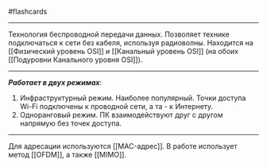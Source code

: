 #flashcards 
***
Технология беспроводной передачи данных. Позволяет технике подключаться к сети без кабеля, используя радиоволны.
Находится на [[Физический уровень OSI]] и [[Канальный уровень OSI]] (на обоих [[Подуровни Канального уровня OSI]]).
***
***Работает в двух режимах***:
1. Инфраструктурный режим.
	Наиболее популярный. Точки доступа Wi-Fi подключены к проводной сети, а та - к Интернету.
2. Одноранговый режим.
	ПК взаимодействуют друг с другом напрямую без точек доступа.
***
Для адресации используются [[MAC-адрес]].
В работе использует метод [[OFDM]], а также [[MIMO]].
